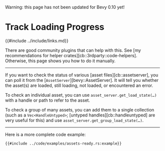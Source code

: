 Warning: this page has not been updated for Bevy 0.10 yet!

# Track Loading Progress

{{#include ../include/links.md}}

There are good community plugins that can help with this. See [my
recommendations for helper crates][cb::3rdparty::code-helpers]. Otherwise,
this page shows you how to do it manually.

---

If you want to check the status of various [asset files][cb::assetserver],
you can poll it from the [`AssetServer`][bevy::AssetServer]. It will tell you
whether the asset(s) are loaded, still loading, not loaded, or encountered
an error.

To check an individual asset, you can use `asset_server.get_load_state(…)` with
a handle or path to refer to the asset.

To check a group of many assets, you can add them to a single collection
(such as a `Vec<HandleUntyped>`; [untyped handles][cb::handleuntyped] are very
useful for this) and use `asset_server.get_group_load_state(…)`.

---

Here is a more complete code example:

```rust,no_run,noplayground
{{#include ../code/examples/assets-ready.rs:example}}
```
